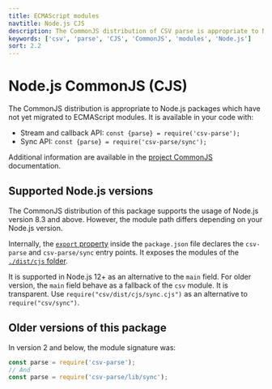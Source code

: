 ```yaml
---
title: ECMAScript modules
navtitle: Node.js CJS
description: The CommonJS distribution of CSV parse is appropriate to Node.js packages which have not yet migrated to ECMAScript modules.
keywords: ['csv', 'parse', 'CJS', 'CommonJS', 'modules', 'Node.js']
sort: 2.2
---
```


# Node.js CommonJS (CJS)

The CommonJS distribution is appropriate to Node.js packages which have not yet migrated to ECMAScript modules. It is available in your code with:

* Stream and callback API: `const {parse} = require('csv-parse');`
* Sync API: `const {parse} = require('csv-parse/sync');`

Additional information are available in the [project CommonJS](/project/distributions/nodejs_cjs/) documentation.

## Supported Node.js versions

The CommonJS distribution of this package supports the usage of Node.js version 8.3 and above. However, the module path differs depending on your Node.js version.

Internally, the [`export` property](https://nodejs.org/api/packages.html#packages_exports) inside the `package.json` file declares the `csv-parse` and `csv-parse/sync` entry points. It exposes the modules of the [`./dist/cjs` folder](https://github.com/adaltas/node-csv/tree/master/packages/csv-parse/lib).

It is supported in Node.js 12+ as an alternative to the `main` field. For older version, the `main` field behave as a fallback of the `csv` module. It is transparent. Use `require("csv/dist/cjs/sync.cjs")` as an alternative to `require("csv/sync")`.

## Older versions of this package

In version 2 and below, the module signature was:

```js
const parse = require('csv-parse');
// And
const parse = require('csv-parse/lib/sync');
```
